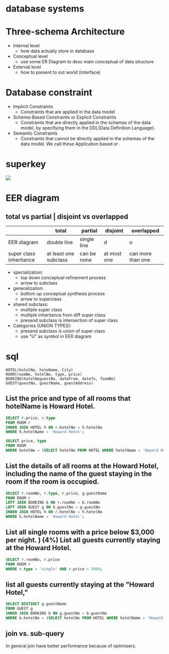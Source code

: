 # database systems

# Three-schema Architecture
* Internal level
  * how data actually store in database
* Conceptual level
  * use some ER Diagram to desc main conceptual of data structure
* External level
  * how to present to out world (interface)

# Database constraint
* Implicit Constraints
  * Constraints that are applied in the data model
* Schema-Based Constraints or Explicit Constraints 
  * Constraints that are directly applied in the schemas of the data model, by specifying them in the DDL(Data Definition Language).
* Semantic Constraints
  * Constraints that cannot be directly applied in the schemas of the data model. We call these Application based or .

# superkey
![](https://media.geeksforgeeks.org/wp-content/uploads/20230314093236/keys-in-dbms.jpg)

# EER diagram


## total vs partial | disjoint vs overlapped
|                         | total                 | partial     | disjoint    | overlapped        |
| ----------------------- | --------------------- | ----------- | ----------- | ----------------- |
| EER diagram             | double line           | single line | d           | o                 |
| super class inheritance | at least one subclass | can be none | at most one | can more than one |

* specialization: 
  * top down conceptual refinement process
  * arrow to subclass
* generalization: 
  * bottom up conceptual synthesis process
  * arrow to superclass
* shared subclass:
  * multiple super class
  * multiple inheritance from diff super class 
  * presend subclass is intersection of super class 
* Categories (UNION TYPES):
  * presend subclass is union of super class 
  * use "U" as symbol in EER diagram
# sql
```
HOTEL(hotelNo, hoteName, City) 
ROOM(roomNo, hotelNo, type, price)
BOOKING(hotelNoguestNo, dateFrom, dateTo, foomNo)
GUEST(guestNo, guestName, guestAddress)
```
## List the price and type of all rooms that hotelName is Howard Hotel. 
```sql
SELECT r.price, r.type
FROM ROOM r
INNER JOIN HOTEL h ON r.hotelNo = h.hotelNo
WHERE h.hotelName = 'Howard Hotel';
```
```sql
SELECT price, type
FROM ROOM
WHERE hotelNo = (SELECT hotelNo FROM HOTEL WHERE hotelName = 'Howard Hotel');
```

## List the details of all rooms at the Howard Hotel, including the name of the guest staying in the room if the room is occupied. 
```sql
SELECT r.roomNo, r.type, r.price, g.guestName
FROM ROOM r
LEFT JOIN BOOKING b ON r.roomNo = b.roomNo
LEFT JOIN GUEST g ON b.guestNo = g.guestNo
INNER JOIN HOTEL h ON r.hotelNo = h.hotelNo
WHERE h.hotelName = 'Howard Hotel';
```
## List all single rooms with a price below $3,000 per night. ) (4%) List all guests currently staying at the Howard Hotel.
```sql
SELECT r.roomNo, r.price
FROM ROOM r
WHERE r.type = 'single' AND r.price < 3000;

```
## list all guests currently staying at the "Howard Hotel," 
```sql
SELECT DISTINCT g.guestName
FROM GUEST g
INNER JOIN BOOKING b ON g.guestNo = b.guestNo
WHERE b.hotelNo = (SELECT hotelNo FROM HOTEL WHERE hotelName = 'Howard Hotel');
```
## join vs. sub-query
In general join have better performance because of optimisers.